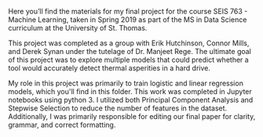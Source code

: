 Here you’ll find the materials for my final project for the course SEIS 763 - Machine Learning, taken in Spring 2019 as part of the MS in Data Science curriculum at the University of St. Thomas.

This project was completed as a group with Erik Hutchinson, Connor Mills, and Derek Synan under the tutelage of Dr. Manjeet Rege. The ultimate goal of this project was to explore multiple models that could predict whether a tool would accurately detect thermal asperities in a hard drive. 

My role in this project was primarily to train logistic and linear regression models, which you'll find in this folder. This work was completed in Jupyter notebooks using python 3. I utilized both Principal Component Analysis and Stepwise Selection to reduce the number of features in the dataset. Additionally, I was primarily responsible for editing our final paper for clarity, grammar, and correct formatting.
